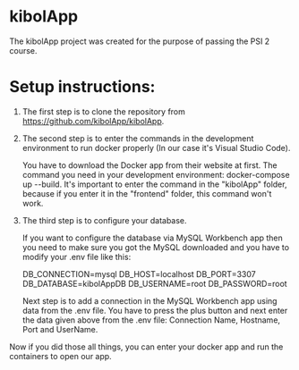 # kibolApp
The kibolApp project was created for the purpose of passing the PSI 2 course.

# Setup instructions:

1. The first step is to clone the repository from https://github.com/kibolApp/kibolApp.

2. The second step is to enter the commands in the development environment to run docker properly (In our case it's Visual Studio Code). 

    You have to download the Docker app from their website at first. The command you need in your development environment: docker-compose up --build. 
    It's important to enter the command in the "kibolApp" folder, because if you enter it in the "frontend" folder, this command won't work.

3. The third step is to configure your database.

    If you want to configure the database via MySQL Workbench app then you need to make sure you got the MySQL downloaded and you have to modify your .env file like this:

    DB_CONNECTION=mysql
    DB_HOST=localhost
    DB_PORT=3307
    DB_DATABASE=kibolAppDB
    DB_USERNAME=root
    DB_PASSWORD=root

    Next step is to add a connection in the MySQL Workbench app using data from the .env file. You have to press the plus button and next enter the data given above from the .env file: Connection Name, Hostname, Port and UserName.

Now if you did those all things, you can enter your docker app and run the containers to open our app.
